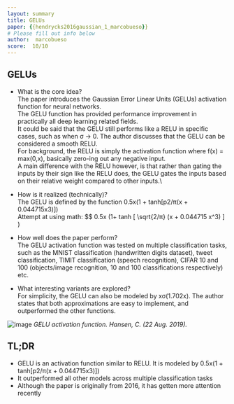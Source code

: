 ```yaml
---
layout: summary
title: GELUs
paper: {{hendrycks2016gaussian_1_marcobueso}}
# Please fill out info below
author:  marcobueso
score:  10/10
---
```

## GELUs
* What is the core idea?\
The paper introduces the Gaussian Error Linear Units (GELUs) activation function for neural networks.\
The GELU function has provided performance improvement in practically all deep learning related fields.\
It could be said that the GELU still performs like a RELU in specific cases, such as when σ -> 0. The author discusses that the GELU can be considered a smooth RELU.\
For background, the RELU is simply the activation function where f(x) = max(0,x), basically zero-ing out any negative input.\
A main difference with the RELU however, is that rather than gating the inputs by their sign like the RELU does, the GELU gates the inputs based on their relative weight compared to other inputs.\

* How is it realized (technically)?\
The GELU is defined by the function 0.5x(1 + tanh[p2/π(x + 0.044715x3)]) \
Attempt at using math: $$ 0.5x (1+ tanh [ \sqrt{2/π} (x + 0.044715 x^3) ] )

* How well does the paper perform?\
The GELU activation function was tested on multiple classification tasks, such as the MNIST classification (handwritten digits dataset), tweet classification, TIMIT classification (speech recognition), CIFAR 10 and 100 (objects/image recognition, 10 and 100 classifications respectively) etc. 

* What interesting variants are explored?\
For simplicity, the GELU can also be modeled by xσ(1.702x). The author states that both approximations are easy to implement, and outperformed the other functions.

![image](https://user-images.githubusercontent.com/50091107/132141868-d439ff24-7198-459c-80ed-1644e5e1aa42.png)
*GELU activation function. Hansen, C. (22 Aug. 2019).*

## TL;DR
* GELU is an activation function similar to RELU. It is modeled by 0.5x(1 + tanh[p2/π(x + 0.044715x3)])
* It outperformed all other models across multiple classification tasks
* Although the paper is originally from 2016, it has getten more attention recently


